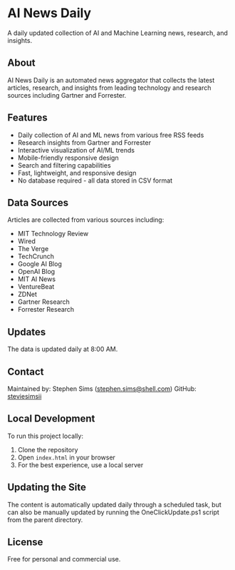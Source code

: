 # AI News Daily

A daily updated collection of AI and Machine Learning news, research, and insights.

## About

AI News Daily is an automated news aggregator that collects the latest articles, research, and insights from leading technology and research sources including Gartner and Forrester.

## Features

- Daily collection of AI and ML news from various free RSS feeds
- Research insights from Gartner and Forrester
- Interactive visualization of AI/ML trends
- Mobile-friendly responsive design
- Search and filtering capabilities 
- Fast, lightweight, and responsive design
- No database required - all data stored in CSV format

## Data Sources

Articles are collected from various sources including:
- MIT Technology Review
- Wired
- The Verge
- TechCrunch
- Google AI Blog
- OpenAI Blog
- MIT AI News
- VentureBeat
- ZDNet
- Gartner Research
- Forrester Research

## Updates

The data is updated daily at 8:00 AM.

## Contact

Maintained by: Stephen Sims (stephen.sims@shell.com)
GitHub: [steviesimsii](https://github.com/steviesimsii)

## Local Development

To run this project locally:

1. Clone the repository
2. Open `index.html` in your browser
3. For the best experience, use a local server

## Updating the Site

The content is automatically updated daily through a scheduled task, but can also be manually updated by running the OneClickUpdate.ps1 script from the parent directory.

## License

Free for personal and commercial use.
